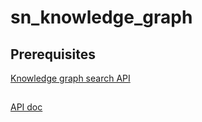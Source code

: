# sn_knowledge_graph

## Prerequisites

[Knowledge graph search API](https://developers.google.com/knowledge-graph/prereqs)

## 

[API doc](https://developers.google.com/knowledge-graph)
